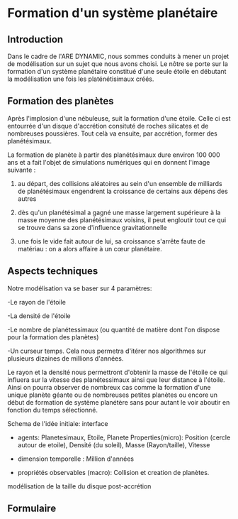 # Formation d'un système planétaire

## Introduction
Dans le cadre de l'ARE DYNAMIC, nous sommes conduits à mener un projet de modélisation sur un sujet que nous avons choisi. Le nôtre se porte sur la formation d'un système planétaire constitué d'une seule étoile en débutant la modélisation une fois les platénétisimaux créés.

## Formation des planètes

Après l'implosion d'une nébuleuse, suit la formation d'une étoile. Celle ci est entourrée d'un disque d'accrétion consituté de roches silicates et de nombreuses poussières. Tout celà va ensuite, par accrétion, former des planétésimaux.

La formation de planète à partir des planétésimaux dure environ 100 000 ans et a fait l'objet de simulations numériques qui en donnent l'image suivante :

1.	au départ, des collisions aléatoires au sein d'un ensemble de milliards de planétésimaux engendrent la croissance de certains aux dépens des autres

2.	dès qu'un planétésimal a gagné une masse largement supérieure à la masse moyenne des planétésimaux voisins, il peut engloutir tout ce qui se trouve dans sa zone d'influence gravitationnelle

3.	une fois le vide fait autour de lui, sa croissance s'arrête faute de matériau : on a alors affaire à un cœur planétaire.

## Aspects techniques

Notre modélisation va se baser sur 4 paramètres:

-Le rayon de l'étoile

-La densité de l'étoile

-Le nombre de planétessimaux (ou quantité de matière dont l'on dispose pour la formation des planètes)

-Un curseur temps. Cela nous permetra d'itérer nos algorithmes sur plusieurs dizaines de millions d'années. 

Le rayon et la densité nous permettront d'obtenir la masse de l'étoile ce qui influera sur la vitesse des planétessimaux ainsi que leur distance à l'étoile.
Ainsi on pourra observer de nombreux cas comme la formation d'une unique planète géante ou de nombreuses petites planètes ou encore un début de formation de système planétère sans pour autant le voir aboutir en fonction du temps sélectionné.

Schema de l'idée initiale: interface
<a href="http://zupimages.net/viewer.php?id=19/13/jrzz.png"><img src="https://zupimages.net/up/19/13/jrzz.png" alt="" /></a>


- agents:
Planetesimaux, Etoile, Planete
Properties(micro): Position (cercle autour de etoile), 
Densité (du soleil), 
Masse (Rayon/taille), 
Vitesse

- dimension temporelle : Million d'années

- propriétés observables (macro):
Collision et creation de planètes.


modélisation de la taille du disque post-accrétion
<a href="http://zupimages.net/viewer.php?id=19/13/rb7j.png"><img src="https://zupimages.net/up/19/13/rb7j.png" alt="" /></a>

## Formulaire
